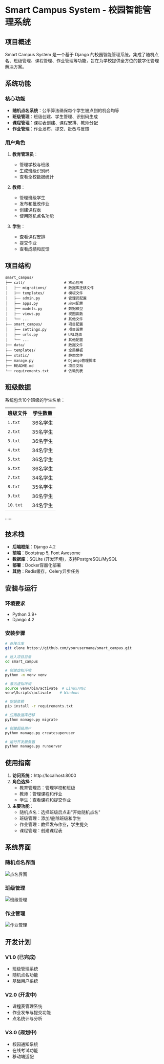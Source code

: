 # Smart Campus System - 校园智能管理系统

## 项目概述

Smart Campus System 是一个基于 Django 的校园智能管理系统，集成了随机点名、班级管理、课程管理、作业管理等功能，旨在为学校提供全方位的数字化管理解决方案。

## 系统功能

### 核心功能
- **随机点名系统**：公平算法确保每个学生被点到的机会均等
- **班级管理**：班级创建、学生管理、识别码生成
- **课程管理**：课程表创建、课程安排、教师分配
- **作业管理**：作业发布、提交、批改与反馈

### 用户角色
1. **教育管理员**：
   - 管理学校与班级
   - 生成班级识别码
   - 查看全校数据统计

2. **教师**：
   - 管理班级学生
   - 发布和批改作业
   - 创建课程表
   - 使用随机点名功能

3. **学生**：
   - 查看课程安排
   - 提交作业
   - 查看成绩和反馈

## 项目结构

```
smart_campus/
├── call/                  # 核心应用
│   ├── migrations/        # 数据库迁移文件
│   ├── templates/         # 模板文件
│   ├── admin.py           # 管理员配置
│   ├── apps.py            # 应用配置
│   ├── models.py          # 数据模型
│   ├── views.py           # 视图函数
│   └── ...                # 其他文件
├── smart_campus/          # 项目配置
│   ├── settings.py        # 项目设置
│   ├── urls.py            # URL路由
│   └── ...                # 其他配置
├── data/                  # 数据文件
├── templates/             # 全局模板
├── static/                # 静态文件
├── manage.py              # Django管理脚本
├── README.md              # 项目文档
└── requirements.txt       # 依赖列表
```

## 班级数据

系统包含10个班级的学生名单：

| 班级文件 | 学生数量 |
|----------|----------|
| `1.txt`  | 36名学生 |
| `2.txt`  | 35名学生 |
| `3.txt`  | 36名学生 |
| `4.txt`  | 34名学生 |
| `5.txt`  | 36名学生 |
| `6.txt`  | 36名学生 |
| `7.txt`  | 34名学生 |
| `8.txt`  | 35名学生 |
| `9.txt`  | 36名学生 |
| `10.txt` | 34名学生 |
......

## 技术栈

- **后端框架**：Django 4.2
- **前端**：Bootstrap 5, Font Awesome
- **数据库**：SQLite (开发环境)，支持PostgreSQL/MySQL
- **部署**：Docker容器化部署
- **其他**：Redis缓存，Celery异步任务

## 安装与运行

### 环境要求
- Python 3.9+
- Django 4.2

### 安装步骤
```bash
# 克隆仓库
git clone https://github.com/yourusername/smart_campus.git

# 进入项目目录
cd smart_campus

# 创建虚拟环境
python -m venv venv

# 激活虚拟环境
source venv/bin/activate  # Linux/Mac
venv\Scripts\activate    # Windows

# 安装依赖
pip install -r requirements.txt

# 应用数据库迁移
python manage.py migrate

# 创建超级用户
python manage.py createsuperuser

# 运行开发服务器
python manage.py runserver
```

## 使用指南

1. **访问系统**：http://localhost:8000
2. **角色选择**：
   - 教育管理员：管理学校和班级
   - 教师：管理课程和作业
   - 学生：查看课程和提交作业
3. **主要功能**：
   - 随机点名：选择班级后点击"开始随机点名"
   - 班级管理：添加/删除班级和学生
   - 作业管理：教师发布作业，学生提交
   - 课程管理：创建课程表

## 系统界面

### 随机点名界面
![点名界面](https://via.placeholder.com/800x400?text=Random+Roll+Call+Interface)

### 班级管理
![班级管理](https://via.placeholder.com/800x400?text=Class+Management)

### 作业管理
![作业管理](https://via.placeholder.com/800x400?text=Homework+Management)

## 开发计划

### V1.0 (已完成)
- 班级管理系统
- 随机点名功能
- 基础用户系统

### V2.0 (开发中)
- 课程表管理系统
- 作业发布与提交功能
- 点名统计与分析

### V3.0 (规划中)
- 校园通知系统
- 在线考试功能
- 移动端适配
